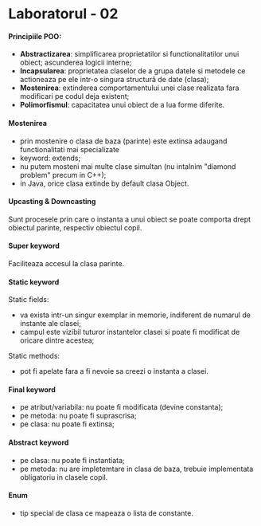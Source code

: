 # Laboratorul - 02

#### Principiile POO:
- **Abstractizarea**: simplificarea proprietatilor si functionalitatilor unui obiect; ascunderea logicii interne;
- **Incapsularea**: proprietatea claselor de a grupa datele si metodele ce actioneaza pe ele intr-o singura structură de date (clasa);
- **Mostenirea**: extinderea comportamentului unei clase realizata fara modificari pe codul deja existent;
- **Polimorfismul**: capacitatea unui obiect de a lua forme diferite.

#### Mostenirea
- prin mostenire o clasa de baza (parinte) este extinsa adaugand functionalitati mai specializate
- keyword: extends;
- nu putem mosteni mai multe clase simultan (nu intalnim "diamond problem" precum in C++);
- in Java, orice clasa extinde by default clasa Object.

#### Upcasting & Downcasting
Sunt procesele prin care o instanta a unui obiect se poate comporta drept obiectul parinte, respectiv obiectul copil.

#### **Super** keyword
Faciliteaza accesul la clasa parinte.

#### **Static** keyword
Static fields: 
- va exista intr-un singur exemplar in memorie, indiferent de numarul de instante ale clasei;
- campul este vizibil tuturor instantelor clasei si poate fi modificat de oricare dintre acestea;

Static methods:
- pot fi apelate fara a fi nevoie sa creezi o instanta a clasei.

#### **Final** keyword
- pe atribut/variabila: nu poate fi modificata (devine constanta);
- pe metoda: nu poate fi suprascrisa;
- pe clasa: nu poate fi extinsa;

#### **Abstract** keyword
- pe clasa: nu poate fi instantiata;
- pe metoda: nu are impletemtare in clasa de baza, trebuie implementata obligatoriu in clasele copil.

#### Enum
- tip special de clasa ce mapeaza o lista de constante.